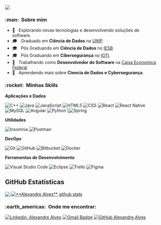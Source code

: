 
![](https://komarev.com/ghpvc/?username=VanessaSwerts&color=006bed)

<h3> :man: &nbsp;Sobre mim </h3>

- 🤔 &nbsp; Explorando novas tecnologias e desenvolvendo soluções de software.
- 🎓 &nbsp; Graduado em **Ciência de Dados** na <a href="https://www.unip.br/cursos/graduacao/tradicionais/ciencia_computacao.aspx">UNIP</a>.
- 🎓 &nbsp; Pós Graduando em **Ciência de Dados** no <a href="https://www.iesb.br/graduacao/curso/ciencia-de-dados-remoto-">IESB</a>.
- 🎓 &nbsp; Pós Graduando em **Cibersegurança** no <a href="https://www.igti.com.br/pos-graduacao/seguran%C3%A7a-cibernetica">IGTI</a>.
- 💼 &nbsp; Trabalhando como **Desenvolvedor de Software** na <a href="https://www.caixa.gov.br/Paginas/home-caixa.aspx">Caixa Economica Federal</a>
- 🌱 &nbsp; Aprendendo mais sobre **Ciencia de Dados e Cybersegurança**.

<h3> :rocket: &nbsp;Minhas Skills </h3>

**Aplicações e Dados**

  ![C++](https://img.shields.io/badge/-C++-333333?style=flat&logo=C%2B%2B&logoColor=00599C)
  ![Java](https://img.shields.io/badge/-Java-333333?style=flat&logo=Java&logoColor=007396)
  ![JavaScript](https://img.shields.io/badge/-JavaScript-333333?style=flat&logo=javascript)
  ![HTML5](https://img.shields.io/badge/-HTML5-333333?style=flat&logo=HTML5)
  ![CSS](https://img.shields.io/badge/-CSS-333333?style=flat&logo=CSS3&logoColor=1572B6)
  ![React](https://img.shields.io/badge/-React-333333?style=flat&logo=react)
  ![React Native](https://img.shields.io/badge/-React%20Native-333333?style=flat&logo=react)
  ![MySQL](https://img.shields.io/badge/-MySQL-333333?style=flat&logo=mysql)
  ![Angular](https://img.shields.io/badge/-Angular-333333?style=flat&logo=angular)
  ![Python](https://img.shields.io/badge/-Python-333333?style=flat&logo=python)
  [![Spring](https://img.shields.io/badge/spring-%236DB33F.svg?style=for-the-badge&logo=spring&logoColor=white)
  
**Utilidades**

  ![Insomnia](https://img.shields.io/badge/-Insomnia-333333?style=flat&logo=insomnia)
  ![Postman](https://img.shields.io/badge/-Postman-333333?style=flat&logo=postman)

**DevOps**

  ![Git](https://img.shields.io/badge/-Git-333333?style=flat&logo=git)
  ![GitHub](https://img.shields.io/badge/-GitHub-333333?style=flat&logo=github)
  ![Bitbucket](https://img.shields.io/badge/-Bitbucket-333333?style=flat&logo=bitbucket)
  ![Docker](https://img.shields.io/badge/-Docker-333333?style=flat&logo=docker)

**Ferramentas de Desenvolvimento**

  ![Visual Studio Code](https://img.shields.io/badge/-Visual%20Studio%20Code-333333?style=flat&logo=visual-studio-code&logoColor=007ACC)
  ![Eclipse](https://img.shields.io/badge/-Eclipse-333333?style=flat&logo=eclipse-ide&logoColor=2C2255)
  ![Trello](https://img.shields.io/badge/-Trello-333333?style=flat&logo=trello&logoColor=007ACC)
  ![Figma](https://img.shields.io/badge/-Figma-333333?style=flat&logo=figma&logoColor=007ACC)

## **GitHub Estatísticas**

<a href="https://github.com/Gurupreet">
  <img align="center" src="https://github-readme-stats.vercel.app/api/top-langs/?username=alexandrealvees&theme=dracula&hide_langs_below=1" />
</a>

<a href="https://github.com/Gurupreet">
 <img align="center" src="https://github-readme-stats.vercel.app/api?username=alexandrealvees&show_icons=true&theme=dracula&line_height=27" alt="**Alexandre Alves** github stats"/>
</a>

<br/>

<h3> :earth_americas: &nbsp;Onde me encontrar: </h3> 

[![Linkedin: Alexandre Alves](https://img.shields.io/badge/-ALEXANDRE-blue?style=flat-square&logo=Linkedin&logoColor=white&link=https://www.linkedin.com/in/alexandre-alvees/)](https://www.linkedin.com/in/alexandre-alvees/)
[![Gmail Badge](https://img.shields.io/badge/-alexandrealveeess@gmail.com-006bed?style=flat-square&logo=Gmail&logoColor=white&link=mailto:SEU-EMAIL)](mailto:SEU-EMAIL)
[![GitHub Alexandre Alves]( https://img.shields.io/github/followers/alexandrealvees?label=follow&style=social)](https://github.com/alexandrealvees)
